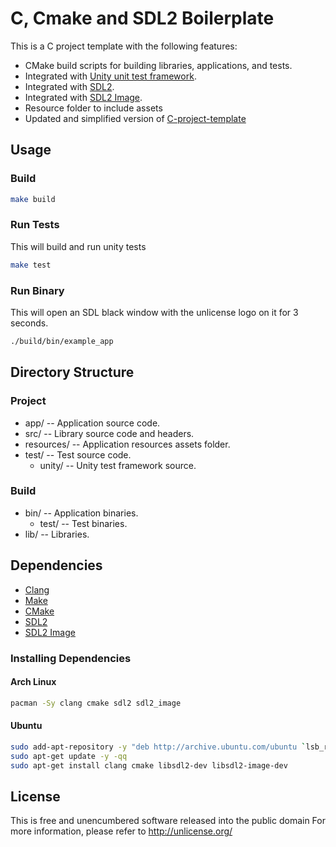 # C, Cmake and SDL2 Boilerplate

This is a C project template with the following features:

 - CMake build scripts for building libraries, applications, and tests.
 - Integrated with [Unity unit test framework](https://github.com/ThrowTheSwitch/Unity).
 - Integrated with [SDL2](https://www.libsdl.org/).
 - Integrated with [SDL2 Image](https://www.libsdl.org/projects/SDL_image/).
 - Resource folder to include assets
 - Updated and simplified version of [C-project-template](https://github.com/peterdn/C-project-template)

## Usage

### Build
```bash
make build
```

### Run Tests
This will build and run unity tests
```bash
make test
```

### Run Binary
This will open an SDL black window with the unlicense logo on it for 3 seconds.
```bash
./build/bin/example_app
```

## Directory Structure

### Project 
 - app/ -- Application source code.
 - src/ -- Library source code and headers.
 - resources/ -- Application resources assets folder.
 - test/ -- Test source code.
   - unity/ -- Unity test framework source.

### Build
 - bin/ -- Application binaries.
   - test/ -- Test binaries.
 - lib/ -- Libraries.

## Dependencies
 - [Clang](https://clang.llvm.org/)
 - [Make](https://www.gnu.org/software/make/)
 - [CMake](https://cmake.org/)
 - [SDL2](https://www.libsdl.org/)
 - [SDL2 Image](https://www.libsdl.org/projects/SDL_image/)

### Installing Dependencies

#### Arch Linux
```bash
pacman -Sy clang cmake sdl2 sdl2_image
```

#### Ubuntu
```bash
sudo add-apt-repository -y "deb http://archive.ubuntu.com/ubuntu `lsb_release -sc` main universe restricted multiverse"
sudo apt-get update -y -qq
sudo apt-get install clang cmake libsdl2-dev libsdl2-image-dev
```

## License
This is free and unencumbered software released into the public domain
For more information, please refer to <http://unlicense.org/>
